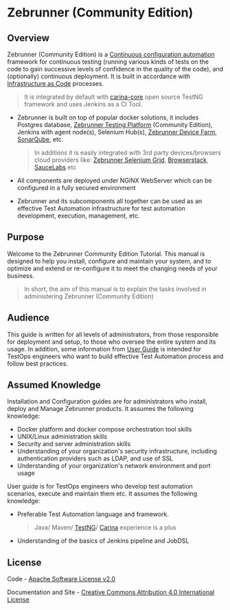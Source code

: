 Zebrunner (Community Edition)
==================

## Overview
Zebrunner (Community Edition) is a [Continuous configuration automation](https://en.wikipedia.org/wiki/Infrastructure_as_code#Continuous_configuration_automation) framework for continuous testing (running various kinds of tests on the code to gain successive levels of confidence in the quality of the code), and (optionally) continuous deployment. It is built in accordance with [Infrastructure as Code](https://en.wikipedia.org/wiki/Infrastructure_as_code) processes. 
> It is integrated by default with [carina-core](http://www.carina-core.io) open source TestNG framework and uses Jenkins as a CI Tool.

* Zebrunner is built on top of popular docker solutions, it includes Postgres database, [Zebrunner Testing Platform](https://zebrunner.com/testing-platform) (Community Edition), Jenkins with agent node(s), Selenium Hub(s), [Zebrunner Device Farm](https://zebrunner.com/products/mobile-testing-farm/), [SonarQube](https://github.com/zebrunner/sonarqube), etc. 
  > In additions it is easily integrated with 3rd party devices/browsers cloud providers like: [Zebrunner Selenium Grid](https://zebrunner.com/selenium-grid), [Browserstack](https://www.browserstack.com/), [SauceLabs](https://saucelabs.com/) etc

* All components are deployed under NGiNX WebServer which can be configured in a fully secured environment

* Zebrunner and its subcomponents all together can be used as an effective Test Automation infrastructure for test automation development, execution, management, etc.

## Purpose
Welcome to the Zebrunner Community Edition Tutorial. This manual is designed to help you install, configure and maintain your system, and to optimize and extend or re-configure it to meet the changing needs of your business. 
> In short, the aim of this manual is to explain the tasks involved in administering Zebrunner (Community Edition)

## Audience
This guide is written for all levels of administrators, from those responsible for deployment and setup, to those who oversee the entire system and its usage. In addition, some information from [User Guide](https://zebrunner.github.io/community-edition/user-guide/) is intended for TestOps engineers who want to build effective Test Automation process and follow best practices.

## Assumed Knowledge
Installation and Configuration guides are for administrators who install, deploy and Manage Zebrunner products. It assumes the following knowledge:

 * Docker platform and docker compose orchestration tool skills
 * UNIX/Linux administration skills
 * Security and server administration skills
 * Understanding of your organization's security infrastructure, including authentication providers such as LDAP, and use of SSL
 * Understanding of your organization's network environment and port usage
 
User guide is for TestOps engineers who develop test automation scenarios, execute and maintain them etc. It assumes the following knowledge:

 * Preferable Test Automation language and framework. 
   > Java/ Maven/ [TestNG](https://testng.org/)/
   > [Carina](https://www.carina-core.io/) experience is a plus
   
 * Understanding of the basics of Jenkins pipeline and JobDSL


## License
Code - [Apache Software License v2.0](http://www.apache.org/licenses/LICENSE-2.0)

Documentation and Site - [Creative Commons Attribution 4.0 International License](http://creativecommons.org/licenses/by/4.0/deed.en_US)

